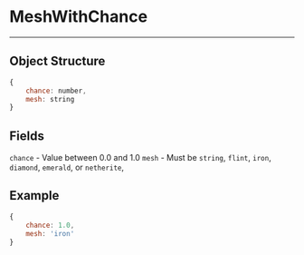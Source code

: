 # MeshWithChance

---

## Object Structure
```javascript
{
    chance: number,
    mesh: string
}
```

## Fields

`chance` - Value between 0.0 and 1.0
`mesh` - Must be `string`, `flint`, `iron`, `diamond`, `emerald`, or `netherite`,

## Example

```js
{
    chance: 1.0,
    mesh: 'iron'
}
```
